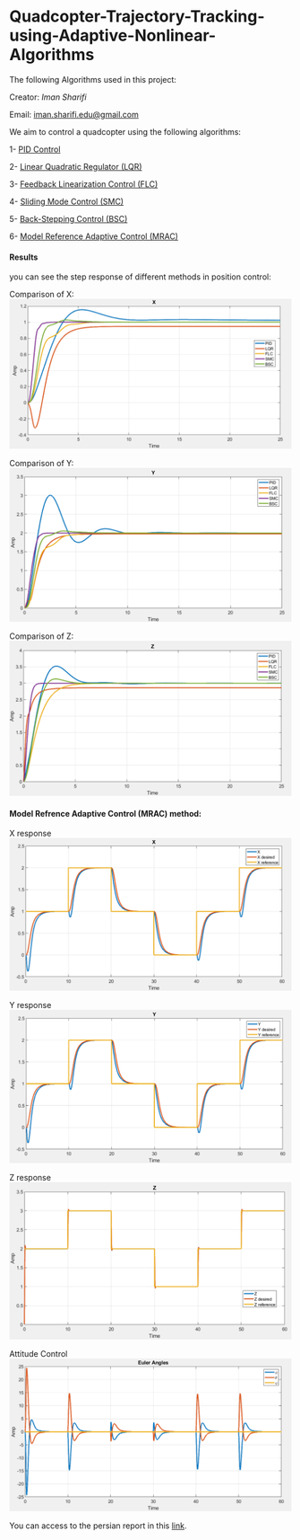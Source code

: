 # Quadcopter-Trajectory-Tracking-using-Adaptive-Nonlinear-Algorithms
The following Algorithms used in this project:

Creator: _Iman Sharifi_

Email: iman.sharifi.edu@gmail.com

We aim to control a quadcopter using the following algorithms:

1- [PID Control](https://github.com/98210184/Quadcopter-Trajectory-Tracking-using-Adaptive-Nonlinear-Algorithms/tree/main/Project/1-PID%20Control%20Quadcopter)

2- [Linear Quadratic Regulator (LQR)](https://github.com/98210184/Quadcopter-Trajectory-Tracking-using-Adaptive-Nonlinear-Algorithms/tree/main/Project/2-LQR%20Control%20Quadcopter)

3- [Feedback Linearization Control (FLC)](https://github.com/98210184/Quadcopter-Trajectory-Tracking-using-Adaptive-Nonlinear-Algorithms/tree/main/Project/3-Feedback%20Linearization%20Control%20Quadcopter)

4- [Sliding Mode Control (SMC)](https://github.com/98210184/Quadcopter-Trajectory-Tracking-using-Adaptive-Nonlinear-Algorithms/tree/main/Project/4-Sliding%20Mode%20Control%20Quadcopter)

5- [Back-Stepping Control (BSC)](https://github.com/98210184/Quadcopter-Trajectory-Tracking-using-Adaptive-Nonlinear-Algorithms/tree/main/Project/5-Backstepping%20Control%20Quadcopter)

6- [Model Reference Adaptive Control (MRAC)](https://github.com/98210184/Quadcopter-Trajectory-Tracking-using-Adaptive-Nonlinear-Algorithms/tree/main/Project/6-MRAC%20Control%20Quadcopter)

#### Results
you can see the step response of different methods in position control:

Comparison of X:
![image](https://github.com/98210184/Quadcopter-Trajectory-Tracking-using-Adaptive-Nonlinear-Algorithms/blob/main/image/x%20comparision.png)

Comparison of Y:
![image](https://github.com/98210184/Quadcopter-Trajectory-Tracking-using-Adaptive-Nonlinear-Algorithms/blob/main/image/Y%20comparison.png)

Comparison of Z:
![image](https://github.com/98210184/Quadcopter-Trajectory-Tracking-using-Adaptive-Nonlinear-Algorithms/blob/main/image/Z%20comparison.png)


#### Model Refrence Adaptive Control (MRAC) method:

X response
![image](https://github.com/98210184/Quadcopter-Trajectory-Tracking-using-Adaptive-Nonlinear-Algorithms/blob/main/image/X%20MRAC.png)

Y response
![image](https://github.com/98210184/Quadcopter-Trajectory-Tracking-using-Adaptive-Nonlinear-Algorithms/blob/main/image/Y%20MRAC.png)

Z response
![image](https://github.com/98210184/Quadcopter-Trajectory-Tracking-using-Adaptive-Nonlinear-Algorithms/blob/main/image/Z%20MRAC.png)

Attitude Control
![image](https://github.com/98210184/Quadcopter-Trajectory-Tracking-using-Adaptive-Nonlinear-Algorithms/blob/main/image/Attitude%20MRAC.png)

You can access to the persian report in this [link](https://github.com/98210184/Quadcopter-Trajectory-Tracking-using-Adaptive-Nonlinear-Algorithms/blob/main/PersianReport.pdf).

